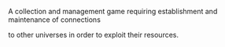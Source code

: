 A collection and management game requiring establishment and maintenance of connections

to other universes in order to exploit their resources.